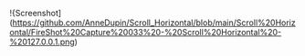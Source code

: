 !{Screenshot](https://github.com/AnneDupin/Scroll_Horizontal/blob/main/Scroll%20Horizontal/FireShot%20Capture%20033%20-%20Scroll%20Horizontal%20-%20127.0.0.1.png)

